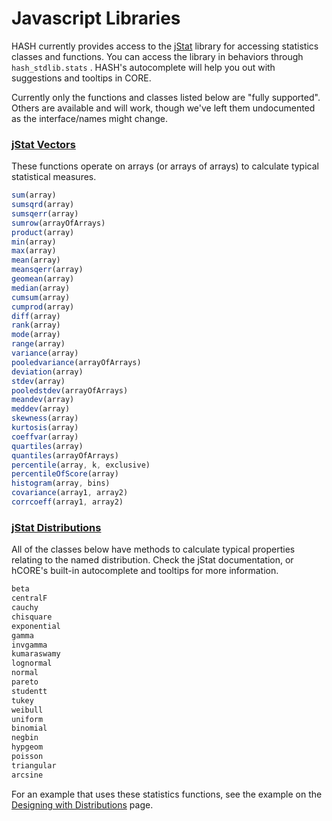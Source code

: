 # Javascript Libraries

HASH currently provides access to the [jStat](http://jstat.github.io/distributions.html) library for accessing statistics classes and functions. You can access the library in behaviors through `hash_stdlib.stats` . HASH's autocomplete will help you out with suggestions and tooltips in CORE.

Currently only the functions and classes listed below are "fully supported". Others are available and will work, though we've left them undocumented as the interface/names might change.

### [jStat Vectors](http://jstat.github.io/vector.html)

These functions operate on arrays \(or arrays of arrays\) to calculate typical statistical measures.

```javascript
sum(array)
sumsqrd(array)
sumsqerr(array)
sumrow(arrayOfArrays)
product(array)
min(array)
max(array)
mean(array)
meansqerr(array)
geomean(array)
median(array)
cumsum(array)
cumprod(array)
diff(array)
rank(array)
mode(array)
range(array)
variance(array)
pooledvariance(arrayOfArrays)
deviation(array)
stdev(array)
pooledstdev(arrayOfArrays)
meandev(array)
meddev(array)
skewness(array)
kurtosis(array)
coeffvar(array)
quartiles(array)
quantiles(arrayOfArrays)
percentile(array, k, exclusive)
percentileOfScore(array)
histogram(array, bins)
covariance(array1, array2)
corrcoeff(array1, array2)
```

### [jStat Distributions](http://jstat.github.io/distributions.html)

All of the classes below have methods to calculate typical properties relating to the named distribution. Check the jStat documentation, or hCORE's built-in autocomplete and tooltips for more information.

```javascript
beta
centralF
cauchy
chisquare
exponential
gamma
invgamma
kumaraswamy
lognormal
normal
pareto
studentt
tukey
weibull
uniform
binomial
negbin
hypgeom
poisson
triangular
arcsine
```

For an example that uses these statistics functions, see the example on the [Designing with Distributions](../concepts/designing-with-distributions.md) page.

